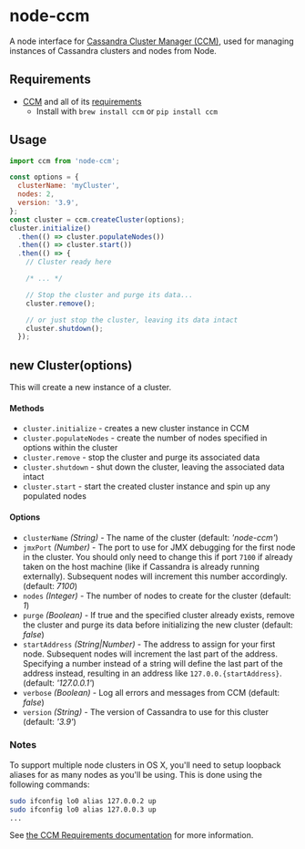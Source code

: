 node-ccm
============
A node interface for [Cassandra Cluster Manager (CCM)](https://github.com/pcmanus/ccm), used for managing instances of Cassandra clusters and nodes from Node.

Requirements
------------
- [CCM](https://github.com/pcmanus/ccm) and all of its [requirements](https://github.com/pcmanus/ccm#requirements)
  - Install with `brew install ccm` or `pip install ccm`

## Usage

```javascript
import ccm from 'node-ccm';

const options = {
  clusterName: 'myCluster',
  nodes: 2,
  version: '3.9',
};
const cluster = ccm.createCluster(options);
cluster.initialize()
  .then(() => cluster.populateNodes())
  .then(() => cluster.start())
  .then(() => {
    // Cluster ready here

    /* ... */

    // Stop the cluster and purge its data...
    cluster.remove();

    // or just stop the cluster, leaving its data intact
    cluster.shutdown();
  });
```

## new Cluster(options)

This will create a new instance of a cluster.

#### Methods

* `cluster.initialize`    - creates a new cluster instance in CCM
* `cluster.populateNodes` - create the number of nodes specified in options within the cluster
* `cluster.remove`        - stop the cluster and purge its associated data
* `cluster.shutdown`      - shut down the cluster, leaving the associated data intact
* `cluster.start`         - start the created cluster instance and spin up any populated nodes

#### Options

* `clusterName`   *(String)* - The name of the cluster (default: *'node-ccm'*)
* `jmxPort`       *(Number)* - The port to use for JMX debugging for the first node in the cluster. You should only need to change this if port `7100` if already taken on the host machine (like if Cassandra is already running externally). Subsequent nodes will increment this number accordingly. (default: *7100*)
* `nodes`         *(Integer)* - The number of nodes to create for the cluster (default: *1*)
* `purge`         *(Boolean)* - If true and the specified cluster already exists, remove the cluster and purge its data before initializing the new cluster (default: *false*)
* `startAddress`  *(String|Number)* - The address to assign for your first node. Subsequent nodes will increment the last part of the address. Specifying a number instead of a string will define the last part of the address instead, resulting in an address like `127.0.0.{startAddress}`. (default: *'127.0.0.1'*)
* `verbose`       *(Boolean)* - Log all errors and messages from CCM (default: *false*)
* `version`       *(String)* - The version of Cassandra to use for this cluster (default: *'3.9'*)

### Notes
To support multiple node clusters in OS X, you'll need to setup loopback aliases for as many nodes as you'll be using. This is done using the following commands:

```bash
sudo ifconfig lo0 alias 127.0.0.2 up
sudo ifconfig lo0 alias 127.0.0.3 up
...
```

See [the CCM Requirements documentation](https://github.com/pcmanus/ccm#requirements) for more information.
